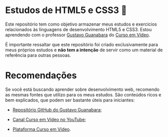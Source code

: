 # Estudos de HTML5 e CSS3 🚧

Este repositório tem como objetivo armazenar meus estudos e exercícios relacionados às linguagens de desenvolvimento HTML5 e CSS3. Estou aprendendo com o professor [Gustavo Guanabara](https://gustavoguanabara.github.io/) do [Curso em Vídeo](https://www.youtube.com/c/CursoemV%C3%ADdeo).

É importante ressaltar que este repositório foi criado exclusivamente para meus próprios estudos e **não tem a intenção** de servir como um material de referência para outras pessoas.

# Recomendações
Se você está buscando aprender sobre desenvolvimento web, recomendo as mesmas fontes que utilizo para os meus estudos. São conteúdos ricos e bem explicados, que podem ser bastante úteis para iniciantes:

- [Repositório GitHub do Gustavo Guanabara](https://github.com/gustavoguanabara);

- [Canal Curso em Vídeo no YouTube](https://www.youtube.com/c/CursoemV%C3%ADdeo);

- [Plataforma Curso em Vídeo](https://www.cursoemvideo.com/).

